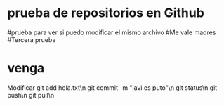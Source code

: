 # prueba de repositorios en Github

#prueba para ver si puedo modificar el mismo archivo
#Me vale madres
#Tercera prueba
# venga



Modificar
git add hola.txt\n
git commit -m "javi es puto"\n
git status\n
git push\n
git pull\n

